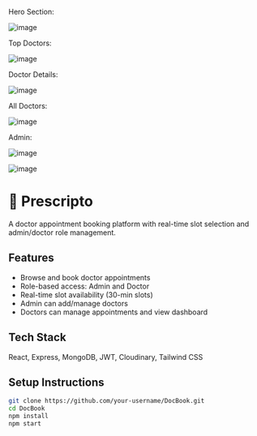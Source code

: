 Hero Section:

![image](https://github.com/user-attachments/assets/f661dc8f-4746-442e-bb1d-09d1a3afc90c)

Top Doctors:

![image](https://github.com/user-attachments/assets/0007c113-b936-4bb1-b627-26b1611ec8aa)

Doctor Details:

![image](https://github.com/user-attachments/assets/f1b244c9-f62a-47e9-82a4-b317597d6e3c)

All Doctors:

![image](https://github.com/user-attachments/assets/4a2d0788-d379-40f9-9d9a-8431b2be1bfb)

Admin:

![image](https://github.com/user-attachments/assets/036dfb90-3ea4-47b3-928a-d89d80ae5311)


![image](https://github.com/user-attachments/assets/c4fa2d0e-e9e3-46ac-aed2-c679fa029dda)








# 🏥 Prescripto  
A doctor appointment booking platform with real-time slot selection and admin/doctor role management.

## Features
- Browse and book doctor appointments
- Role-based access: Admin and Doctor
- Real-time slot availability (30-min slots)
- Admin can add/manage doctors
- Doctors can manage appointments and view dashboard

## Tech Stack
React, Express, MongoDB, JWT, Cloudinary, Tailwind CSS

## Setup Instructions
```bash
git clone https://github.com/your-username/DocBook.git
cd DocBook
npm install
npm start





